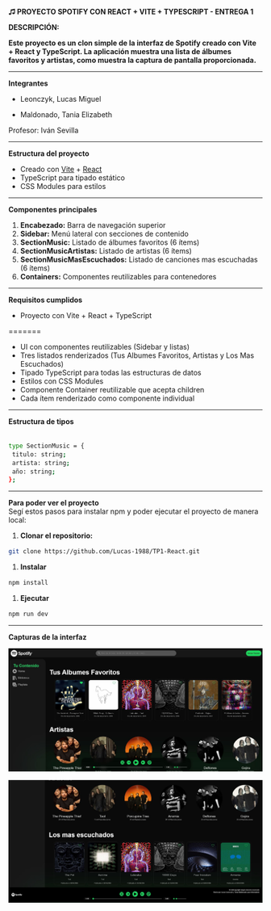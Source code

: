 **♫ PROYECTO SPOTIFY CON REACT + VITE + TYPESCRIPT - ENTREGA 1**

**DESCRIPCIÓN:**

**Este proyecto es un clon simple de la interfaz de Spotify creado con Vite + React y TypeScript. La aplicación muestra una lista de álbumes favoritos y artistas, como muestra la captura de pantalla proporcionada.**

---

**Integrantes**

* Leonczyk, Lucas Miguel

* Maldonado, Tania Elizabeth


Profesor: Iván Sevilla
  

---

**Estructura del proyecto**  
- Creado con [Vite](https://vite.dev/) + [React](https://react.dev/)
- TypeScript para tipado estático
- CSS Modules para estilos

---

**Componentes principales**  

1. **Encabezado:** Barra de navegación superior
2. **Sidebar:** Menú lateral con secciones de contenido
3. **SectionMusic:** Listado de álbumes favoritos (6 ítems)
4. **SectionMusicArtistas:** Listado de artistas (6 ítems)
5. **SectionMusicMasEscuchados:** Listado de canciones mas escuchadas (6 ítems)
6. **Containers:** Componentes reutilizables para contenedores

---

**Requisitos cumplidos**
- Proyecto con Vite + React + TypeScript

=======
- UI con componentes reutilizables (Sidebar y listas)
- Tres listados renderizados (Tus Albumes Favoritos, Artistas y Los Mas Escuchados)
- Tipado TypeScript para todas las estructuras de datos
- Estilos con CSS Modules
- Componente Container reutilizable que acepta children
- Cada ítem renderizado como componente individual

---

**Estructura de tipos**

 ```bash

type SectionMusic = {
  titulo: string;
  artista: string;
  año: string;
};

   ```

---

**Para poder ver el proyecto**  
Segí estos pasos para instalar npm y poder ejecutar el proyecto de manera local:

1. **Clonar el repositorio:**

```bash
git clone https://github.com/Lucas-1988/TP1-React.git
```

1. **Instalar** 
   
```bash
npm install
```

1. **Ejecutar**
   
```bash
npm run dev
```

---

**Capturas de la interfaz**  

![Browser principal](./media/Browser_1.JPG)
  
![Browser 2](./media/Browser_2.JPG) 



